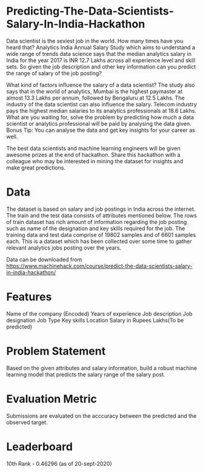 # Predicting-The-Data-Scientists-Salary-In-India-Hackathon
Data scientist is the sexiest job in the world. How many times have you heard that? Analytics India Annual Salary Study which aims to understand a wide range of trends data science says that the median analytics salary in India for the year 2017 is INR 12.7 Lakhs across all experience level and skill sets. So given the job description and other key information can you predict the range of salary of the job posting?

What kind of factors influence the salary of a data scientist? The study also says that in the world of analytics, Mumbai is the highest paymaster at almost 13.3 Lakhs per annum, followed by Bengaluru at 12.5 Lakhs. The industry of the data scientist can also influence the salary. Telecom industry pays the highest median salaries to its analytics professionals at 18.6 Lakhs. What are you waiting for, solve the problem by predicting how much a data scientist or analytics professional will be paid by analysing the data given. Bonus Tip: You can analyse the data and get key insights for your career as well.

The best data scientists and machine learning engineers will be given awesome prizes at the end of hackathon. Share this hackathon with a colleague who may be interested in mining the dataset for insights and make great predictions.

# Data
The dataset is based on salary and job postings in India across the internet. The train and the test data consists of attributes mentioned below. The rows of train dataset has rich amount of information regarding the job posting such as name of the designation and key skills required for the job. The training data and test data comprise of 19802 samples and of 6601 samples each. This is a dataset which has been collected over some time to gather relevant analytics jobs posting over the years.

Data can be downloaded from https://www.machinehack.com/course/predict-the-data-scientists-salary-in-india-hackathon/

# Features
Name of the company (Encoded)
Years of experience
Job description
Job designation
Job Type
Key skills
Location
Salary in Rupees Lakhs(To be predicted)

# Problem Statement
Based on the given attributes and salary information, build a robust machine learning model that predicts the salary range of the salary post.

# Evaluation Metric
Submissions are evaluated on the acccuracy between the predicted and the observed target.

# Leaderboard
10th Rank - 0.46296 (as of 20-sept-2020)
